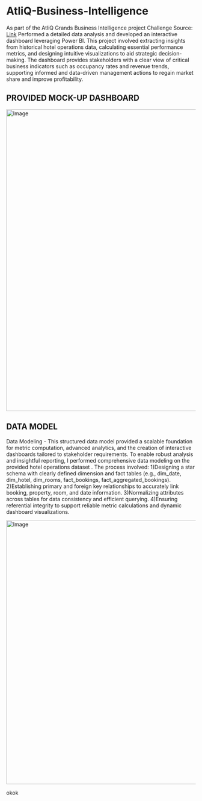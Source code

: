 # AtliQ-Business-Intelligence


As part of the AtliQ Grands Business Intelligence project 
Challenge Source: [Link](https://codebasics.io/challenges/codebasics-resume-project-challenge/5)
Performed a detailed data analysis and developed an interactive dashboard leveraging Power BI. This project involved extracting insights from historical hotel operations data, calculating essential performance metrics, and designing intuitive visualizations to aid strategic decision-making. The dashboard provides stakeholders with a clear view of critical business indicators such as occupancy rates and revenue trends, supporting informed and data-driven management actions to regain market share and improve profitability.


## PROVIDED MOCK-UP DASHBOARD 
<img width="1280" height="800" alt="Image" src="https://github.com/user-attachments/assets/6d472a9d-2053-41e8-8602-bb694922d4e1" />

## DATA MODEL 

Data Modeling - This structured data model provided a scalable foundation for metric computation, advanced analytics, and the creation of interactive dashboards tailored to stakeholder requirements.
To enable robust analysis and insightful reporting, I performed comprehensive data modeling on the provided hotel operations dataset .  The process involved:
1)Designing a star schema with clearly defined dimension and fact tables (e.g., dim_date, dim_hotel, dim_rooms, fact_bookings, fact_aggregated_bookings).
2)Establishing primary and foreign key relationships to accurately link booking, property, room, and date information.
3)Normalizing attributes across tables for data consistency and efficient querying.
4)Ensuring referential integrity to support reliable metric calculations and dynamic dashboard visualizations.

<img width="1365" height="700" alt="Image" src="https://github.com/user-attachments/assets/b56bb974-0b4a-48da-970a-6d1cc97d0134" /> 

okok



